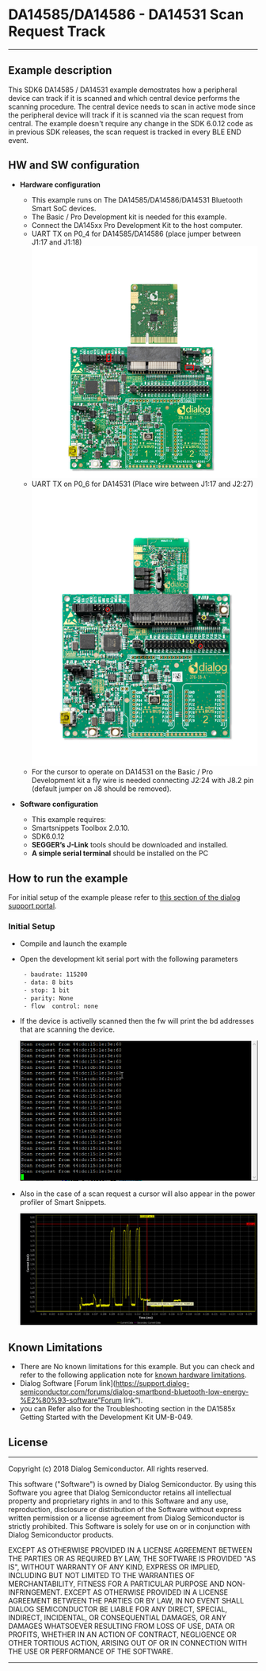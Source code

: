 # DA14585/DA14586 - DA14531 Scan Request Track

---


## Example description

This SDK6 DA14585 / DA14531 example demostrates how a peripheral device can track if it is scanned and which central device 
performs the scanning procedure.
The central device needs to scan in active mode since the peripheral device will track if it is scanned via
the scan request from central.
The example doesn't require any change in the SDK 6.0.12 code as in previous SDK releases, the scan request is tracked in every BLE END event.
	
## HW and SW configuration


* **Hardware configuration**

	- This example runs on The DA14585/DA14586/DA14531 Bluetooth Smart SoC devices.
	- The Basic / Pro Development kit is needed for this example.
	- Connect the DA145xx Pro Development Kit to the host computer.
	- UART TX on P0_4 for DA14585/DA14586 (place jumper between J1:17 and J1:18)
	![DA14585_connection_wires](assets/DA14585_connection_wires.png)
	- UART TX on P0_6 for DA14531 (Place wire between J1:17 and J2:27)
	![DA14531_connection_wires](assets/DA14531_connection_wires.png)
	- For the cursor to operate on DA14531 on the Basic / Pro Development kit a fly wire is needed connecting J2:24 with J8.2 pin (default jumper on J8 should be removed).

* **Software configuration**

	- This example requires:
    * Smartsnippets Toolbox 2.0.10.
    * SDK6.0.12
	- **SEGGER’s J-Link** tools should be downloaded and installed.
	- **A simple serial terminal** should be installed on the PC


## How to run the example

For initial setup of the example please refer to [this section of the dialog support portal](https://support.dialog-semiconductor.com/resource/da1458x-example-setup).

### Initial Setup

 - Compile and launch the example
 - Open the development kit serial port with the following parameters

		- baudrate: 115200
		- data: 8 bits
		- stop: 1 bit
		- parity: None
		- flow  control: none
 - If the device is activelly scanned then the fw will print the bd addresses that are scanning the device.
 
	![scan_requests_print](assets/scan_requests_print.png)
 - Also in the case of a scan request a cursor will also appear in the power profiler of Smart Snippets.

	![scan_request_cursor](assets/scan_request_cursor.png)


## Known Limitations


- There are No known limitations for this example. But you can check and refer to the following application note for
[known hardware limitations](https://support.dialog-semiconductor.com/system/files/resources/DA1458x-KnownLimitations_2018_02_06.pdf "known hardware limitations").
- Dialog Software [Forum link](https://support.dialog-semiconductor.com/forums/dialog-smartbond-bluetooth-low-energy-%E2%80%93-software"Forum link").
- you can Refer also for the Troubleshooting section in the DA1585x Getting Started with the Development Kit UM-B-049.


## License


**************************************************************************************

 Copyright (c) 2018 Dialog Semiconductor. All rights reserved.

 This software ("Software") is owned by Dialog Semiconductor. By using this Software
 you agree that Dialog Semiconductor retains all intellectual property and proprietary
 rights in and to this Software and any use, reproduction, disclosure or distribution
 of the Software without express written permission or a license agreement from Dialog
 Semiconductor is strictly prohibited. This Software is solely for use on or in
 conjunction with Dialog Semiconductor products.

 EXCEPT AS OTHERWISE PROVIDED IN A LICENSE AGREEMENT BETWEEN THE PARTIES OR AS
 REQUIRED BY LAW, THE SOFTWARE IS PROVIDED "AS IS", WITHOUT WARRANTY OF ANY KIND,
 EXPRESS OR IMPLIED, INCLUDING BUT NOT LIMITED TO THE WARRANTIES OF MERCHANTABILITY,
 FITNESS FOR A PARTICULAR PURPOSE AND NON-INFRINGEMENT. EXCEPT AS OTHERWISE PROVIDED
 IN A LICENSE AGREEMENT BETWEEN THE PARTIES OR BY LAW, IN NO EVENT SHALL DIALOG
 SEMICONDUCTOR BE LIABLE FOR ANY DIRECT, SPECIAL, INDIRECT, INCIDENTAL, OR
 CONSEQUENTIAL DAMAGES, OR ANY DAMAGES WHATSOEVER RESULTING FROM LOSS OF USE, DATA OR
 PROFITS, WHETHER IN AN ACTION OF CONTRACT, NEGLIGENCE OR OTHER TORTIOUS ACTION,
 ARISING OUT OF OR IN CONNECTION WITH THE USE OR PERFORMANCE OF THE SOFTWARE.

**************************************************************************************
